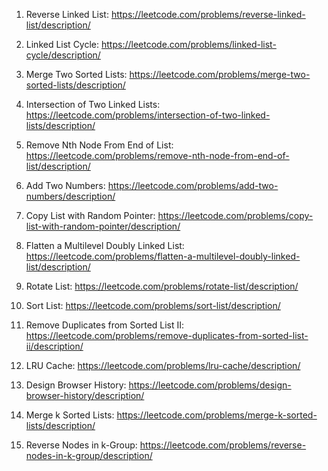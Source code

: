 1) Reverse Linked List: https://leetcode.com/problems/reverse-linked-list/description/

2) Linked List Cycle: https://leetcode.com/problems/linked-list-cycle/description/

3) Merge Two Sorted Lists: https://leetcode.com/problems/merge-two-sorted-lists/description/

4) Intersection of Two Linked Lists: https://leetcode.com/problems/intersection-of-two-linked-lists/description/

5) Remove Nth Node From End of List: https://leetcode.com/problems/remove-nth-node-from-end-of-list/description/

6) Add Two Numbers: https://leetcode.com/problems/add-two-numbers/description/

7) Copy List with Random Pointer: https://leetcode.com/problems/copy-list-with-random-pointer/description/

8) Flatten a Multilevel Doubly Linked List: https://leetcode.com/problems/flatten-a-multilevel-doubly-linked-list/description/

9) Rotate List: https://leetcode.com/problems/rotate-list/description/

10) Sort List: https://leetcode.com/problems/sort-list/description/

11) Remove Duplicates from Sorted List II: https://leetcode.com/problems/remove-duplicates-from-sorted-list-ii/description/

12) LRU Cache: https://leetcode.com/problems/lru-cache/description/

13) Design Browser History: https://leetcode.com/problems/design-browser-history/description/

14) Merge k Sorted Lists: https://leetcode.com/problems/merge-k-sorted-lists/description/

15) Reverse Nodes in k-Group: https://leetcode.com/problems/reverse-nodes-in-k-group/description/